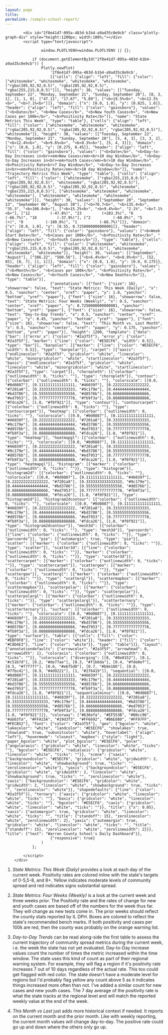 ```yaml
---
layout: page
title:
permalink: /sample-school-report/
---
```

<script src="https://cdn.plot.ly/plotly-latest.min.js"></script>

<div>
        

            <div id="2f8e41d7-095a-483d-b1b4-a9ad35c0e9cb" class="plotly-graph-div" style="height:1200px; width:100%;"></div>
            <script type="text/javascript">

                    window.PLOTLYENV=window.PLOTLYENV || {};

                if (document.getElementById("2f8e41d7-095a-483d-b1b4-a9ad35c0e9cb")) {
                    Plotly.newPlot(
                        '2f8e41d7-095a-483d-b1b4-a9ad35c0e9cb',
                        [{"cells": {"align": "left", "fill": {"color": ["whitesmoke", "whitesmoke", "whitesmoke", "whitesmoke", ["rgba(205,92,92,0.5)", "rgba(205,92,92,0.5)", "rgba(255,215,0,0.5)"]]}, "height": 30, "values": [["Tuesday, September 22", "Monday, September 21", "Sunday, September 20"], [8, 3, 1], [1, 1, 0], ["47.11", "17.67", "5.89"], ["<b>19.5%<b>", "<b>12.5%<b>", "<b>7.1%<b>"]]}, "domain": {"x": [0.0, 1.0], "y": [0.825, 1.0]}, "header": {"align": "left", "fill": {"color": "gainsboro"}, "values": ["<b>Date</b>", "<b>New Cases</b>", "<b>New Youth Cases<b>", "<b>New Cases per 100k</b>", "<b>Positivity Rate</b>"]}, "name": "State Metrics This Week", "type": "table"}, {"cells": {"align": "left", "fill": {"color": ["whitesmoke", "whitesmoke", "whitesmoke", ["rgba(205,92,92,0.5)", "rgba(205,92,92,0.5)", "rgba(205,92,92,0.5)"], "whitesmoke"]}, "height": 30, "values": [["Tuesday, September 22", "Monday, September 21", "Sunday, September 20"], [5, 4, 3], [3, 3, 2], ["<b>12.4%<b>", "<b>9.6%<b>", "<b>8.3%<b>"], [5, 4, 3]]}, "domain": {"x": [0.0, 1.0], "y": [0.275, 0.45]}, "header": {"align": "left", "fill": {"color": "gainsboro"}, "values": ["<b>Date</b>", "<b>Day-to-Day Increases in<br><em>New Cases</em><br>10 day Window</b>", "<b>Day-to-Day Increases in<br><em>Youth Cases</em><br>10 day Window</b>", "<b>Positivity Rate<br>7 Day Window</b>", "<b>Day-to-Day Increases in<br><em>Positivity Rate</em><br>10 day Window</b>"]}, "name": "Trajectory Metrics This Week", "type": "table"}, {"cells": {"align": "left", "fill": {"color": ["whitesmoke", ["rgba(255,215,0,0.5)", "rgba(205,92,92,0.5)", "whitesmoke", "rgba(205,92,92,0.5)"], ["rgba(205,92,92,0.5)", "rgba(205,92,92,0.5)", "whitesmoke", "rgba(255,215,0,0.5)"], ["whitesmoke", "whitesmoke", "whitesmoke", "whitesmoke"], ["whitesmoke", "whitesmoke", "whitesmoke", "whitesmoke"]]}, "height": 30, "values": [["September 20", "September 13", "September 06", "August 30"], ["<b>70.7<b>", "<b>135.4<b>", "35.3", "<b>106.0<b>"], ["<b>15.2%<b>", "<b>9.4%<b>", "2.1%", "<b>7.1%<b>"], ["12         (-47.8%)", "23         (+283.3%)", "6          (-66.7%)", "18         (-37.9%)"], ["2          (-60.0%)", "5          (+)", "0          (-100.0%)", "1          (-66.7%)"]]}, "domain": {"x": [0.0, 1.0], "y": [0.55, 0.7250000000000001]}, "header": {"align": "left", "fill": {"color": "gainsboro"}, "values": ["<b>Week Start Date</b>", "<b>Cases per 100k</b>", "<b>Positivity Rate</b>", "<b>New Cases</b>", "<b>Youth Cases</b>"]}, "type": "table"}, {"cells": {"align": "left", "fill": {"color": ["whitesmoke", "whitesmoke", ["rgba(255,215,0,0.5)", "rgba(205,92,92,0.5)"], "whitesmoke", "whitesmoke", "whitesmoke"]}, "height": 30, "values": [["September", "August"], ["306.22", "500.56"], ["<b>6.4%<b>", "<b>8.9%<b>"], [52, 85], [8, 7], [1, 1]]}, "domain": {"x": [0.0, 1.0], "y": [0.0, 0.175]}, "header": {"align": "left", "fill": {"color": "gainsboro"}, "values": ["<b>Month</b>", "<b>Cases per 100k</b>", "<b>Positivity Rate</b>", "<b>New Cases</b>", "<b>Youth Cases</b>", "<b>New Deaths</b>"]}, "type": "table"}],
                        {"annotations": [{"font": {"size": 16}, "showarrow": false, "text": "State Metrics: This Week (Daily)", "x": 0.5, "xanchor": "center", "xref": "paper", "y": 1.0, "yanchor": "bottom", "yref": "paper"}, {"font": {"size": 16}, "showarrow": false, "text": "State Metrics: Four Weeks (Weekly)", "x": 0.5, "xanchor": "center", "xref": "paper", "y": 0.7250000000000001, "yanchor": "bottom", "yref": "paper"}, {"font": {"size": 16}, "showarrow": false, "text": "Day-to-Day Trends", "x": 0.5, "xanchor": "center", "xref": "paper", "y": 0.45, "yanchor": "bottom", "yref": "paper"}, {"font": {"size": 16}, "showarrow": false, "text": "This Month vs. Last Month", "x": 0.5, "xanchor": "center", "xref": "paper", "y": 0.175, "yanchor": "bottom", "yref": "paper"}], "height": 1200, "template": {"data": {"bar": [{"error_x": {"color": "#2a3f5f"}, "error_y": {"color": "#2a3f5f"}, "marker": {"line": {"color": "#E5ECF6", "width": 0.5}}, "type": "bar"}], "barpolar": [{"marker": {"line": {"color": "#E5ECF6", "width": 0.5}}, "type": "barpolar"}], "carpet": [{"aaxis": {"endlinecolor": "#2a3f5f", "gridcolor": "white", "linecolor": "white", "minorgridcolor": "white", "startlinecolor": "#2a3f5f"}, "baxis": {"endlinecolor": "#2a3f5f", "gridcolor": "white", "linecolor": "white", "minorgridcolor": "white", "startlinecolor": "#2a3f5f"}, "type": "carpet"}], "choropleth": [{"colorbar": {"outlinewidth": 0, "ticks": ""}, "type": "choropleth"}], "contour": [{"colorbar": {"outlinewidth": 0, "ticks": ""}, "colorscale": [[0.0, "#0d0887"], [0.1111111111111111, "#46039f"], [0.2222222222222222, "#7201a8"], [0.3333333333333333, "#9c179e"], [0.4444444444444444, "#bd3786"], [0.5555555555555556, "#d8576b"], [0.6666666666666666, "#ed7953"], [0.7777777777777778, "#fb9f3a"], [0.8888888888888888, "#fdca26"], [1.0, "#f0f921"]], "type": "contour"}], "contourcarpet": [{"colorbar": {"outlinewidth": 0, "ticks": ""}, "type": "contourcarpet"}], "heatmap": [{"colorbar": {"outlinewidth": 0, "ticks": ""}, "colorscale": [[0.0, "#0d0887"], [0.1111111111111111, "#46039f"], [0.2222222222222222, "#7201a8"], [0.3333333333333333, "#9c179e"], [0.4444444444444444, "#bd3786"], [0.5555555555555556, "#d8576b"], [0.6666666666666666, "#ed7953"], [0.7777777777777778, "#fb9f3a"], [0.8888888888888888, "#fdca26"], [1.0, "#f0f921"]], "type": "heatmap"}], "heatmapgl": [{"colorbar": {"outlinewidth": 0, "ticks": ""}, "colorscale": [[0.0, "#0d0887"], [0.1111111111111111, "#46039f"], [0.2222222222222222, "#7201a8"], [0.3333333333333333, "#9c179e"], [0.4444444444444444, "#bd3786"], [0.5555555555555556, "#d8576b"], [0.6666666666666666, "#ed7953"], [0.7777777777777778, "#fb9f3a"], [0.8888888888888888, "#fdca26"], [1.0, "#f0f921"]], "type": "heatmapgl"}], "histogram": [{"marker": {"colorbar": {"outlinewidth": 0, "ticks": ""}}, "type": "histogram"}], "histogram2d": [{"colorbar": {"outlinewidth": 0, "ticks": ""}, "colorscale": [[0.0, "#0d0887"], [0.1111111111111111, "#46039f"], [0.2222222222222222, "#7201a8"], [0.3333333333333333, "#9c179e"], [0.4444444444444444, "#bd3786"], [0.5555555555555556, "#d8576b"], [0.6666666666666666, "#ed7953"], [0.7777777777777778, "#fb9f3a"], [0.8888888888888888, "#fdca26"], [1.0, "#f0f921"]], "type": "histogram2d"}], "histogram2dcontour": [{"colorbar": {"outlinewidth": 0, "ticks": ""}, "colorscale": [[0.0, "#0d0887"], [0.1111111111111111, "#46039f"], [0.2222222222222222, "#7201a8"], [0.3333333333333333, "#9c179e"], [0.4444444444444444, "#bd3786"], [0.5555555555555556, "#d8576b"], [0.6666666666666666, "#ed7953"], [0.7777777777777778, "#fb9f3a"], [0.8888888888888888, "#fdca26"], [1.0, "#f0f921"]], "type": "histogram2dcontour"}], "mesh3d": [{"colorbar": {"outlinewidth": 0, "ticks": ""}, "type": "mesh3d"}], "parcoords": [{"line": {"colorbar": {"outlinewidth": 0, "ticks": ""}}, "type": "parcoords"}], "pie": [{"automargin": true, "type": "pie"}], "scatter": [{"marker": {"colorbar": {"outlinewidth": 0, "ticks": ""}}, "type": "scatter"}], "scatter3d": [{"line": {"colorbar": {"outlinewidth": 0, "ticks": ""}}, "marker": {"colorbar": {"outlinewidth": 0, "ticks": ""}}, "type": "scatter3d"}], "scattercarpet": [{"marker": {"colorbar": {"outlinewidth": 0, "ticks": ""}}, "type": "scattercarpet"}], "scattergeo": [{"marker": {"colorbar": {"outlinewidth": 0, "ticks": ""}}, "type": "scattergeo"}], "scattergl": [{"marker": {"colorbar": {"outlinewidth": 0, "ticks": ""}}, "type": "scattergl"}], "scattermapbox": [{"marker": {"colorbar": {"outlinewidth": 0, "ticks": ""}}, "type": "scattermapbox"}], "scatterpolar": [{"marker": {"colorbar": {"outlinewidth": 0, "ticks": ""}}, "type": "scatterpolar"}], "scatterpolargl": [{"marker": {"colorbar": {"outlinewidth": 0, "ticks": ""}}, "type": "scatterpolargl"}], "scatterternary": [{"marker": {"colorbar": {"outlinewidth": 0, "ticks": ""}}, "type": "scatterternary"}], "surface": [{"colorbar": {"outlinewidth": 0, "ticks": ""}, "colorscale": [[0.0, "#0d0887"], [0.1111111111111111, "#46039f"], [0.2222222222222222, "#7201a8"], [0.3333333333333333, "#9c179e"], [0.4444444444444444, "#bd3786"], [0.5555555555555556, "#d8576b"], [0.6666666666666666, "#ed7953"], [0.7777777777777778, "#fb9f3a"], [0.8888888888888888, "#fdca26"], [1.0, "#f0f921"]], "type": "surface"}], "table": [{"cells": {"fill": {"color": "#EBF0F8"}, "line": {"color": "white"}}, "header": {"fill": {"color": "#C8D4E3"}, "line": {"color": "white"}}, "type": "table"}]}, "layout": {"annotationdefaults": {"arrowcolor": "#2a3f5f", "arrowhead": 0, "arrowwidth": 1}, "coloraxis": {"colorbar": {"outlinewidth": 0, "ticks": ""}}, "colorscale": {"diverging": [[0, "#8e0152"], [0.1, "#c51b7d"], [0.2, "#de77ae"], [0.3, "#f1b6da"], [0.4, "#fde0ef"], [0.5, "#f7f7f7"], [0.6, "#e6f5d0"], [0.7, "#b8e186"], [0.8, "#7fbc41"], [0.9, "#4d9221"], [1, "#276419"]], "sequential": [[0.0, "#0d0887"], [0.1111111111111111, "#46039f"], [0.2222222222222222, "#7201a8"], [0.3333333333333333, "#9c179e"], [0.4444444444444444, "#bd3786"], [0.5555555555555556, "#d8576b"], [0.6666666666666666, "#ed7953"], [0.7777777777777778, "#fb9f3a"], [0.8888888888888888, "#fdca26"], [1.0, "#f0f921"]], "sequentialminus": [[0.0, "#0d0887"], [0.1111111111111111, "#46039f"], [0.2222222222222222, "#7201a8"], [0.3333333333333333, "#9c179e"], [0.4444444444444444, "#bd3786"], [0.5555555555555556, "#d8576b"], [0.6666666666666666, "#ed7953"], [0.7777777777777778, "#fb9f3a"], [0.8888888888888888, "#fdca26"], [1.0, "#f0f921"]]}, "colorway": ["#636efa", "#EF553B", "#00cc96", "#ab63fa", "#FFA15A", "#19d3f3", "#FF6692", "#B6E880", "#FF97FF", "#FECB52"], "font": {"color": "#2a3f5f"}, "geo": {"bgcolor": "white", "lakecolor": "white", "landcolor": "#E5ECF6", "showlakes": true, "showland": true, "subunitcolor": "white"}, "hoverlabel": {"align": "left"}, "hovermode": "closest", "mapbox": {"style": "light"}, "paper_bgcolor": "white", "plot_bgcolor": "#E5ECF6", "polar": {"angularaxis": {"gridcolor": "white", "linecolor": "white", "ticks": ""}, "bgcolor": "#E5ECF6", "radialaxis": {"gridcolor": "white", "linecolor": "white", "ticks": ""}}, "scene": {"xaxis": {"backgroundcolor": "#E5ECF6", "gridcolor": "white", "gridwidth": 2, "linecolor": "white", "showbackground": true, "ticks": "", "zerolinecolor": "white"}, "yaxis": {"backgroundcolor": "#E5ECF6", "gridcolor": "white", "gridwidth": 2, "linecolor": "white", "showbackground": true, "ticks": "", "zerolinecolor": "white"}, "zaxis": {"backgroundcolor": "#E5ECF6", "gridcolor": "white", "gridwidth": 2, "linecolor": "white", "showbackground": true, "ticks": "", "zerolinecolor": "white"}}, "shapedefaults": {"line": {"color": "#2a3f5f"}}, "ternary": {"aaxis": {"gridcolor": "white", "linecolor": "white", "ticks": ""}, "baxis": {"gridcolor": "white", "linecolor": "white", "ticks": ""}, "bgcolor": "#E5ECF6", "caxis": {"gridcolor": "white", "linecolor": "white", "ticks": ""}}, "title": {"x": 0.05}, "xaxis": {"automargin": true, "gridcolor": "white", "linecolor": "white", "ticks": "", "title": {"standoff": 15}, "zerolinecolor": "white", "zerolinewidth": 2}, "yaxis": {"automargin": true, "gridcolor": "white", "linecolor": "white", "ticks": "", "title": {"standoff": 15}, "zerolinecolor": "white", "zerolinewidth": 2}}}, "title": {"text": "Warren County School's Daily Dashboard"}},
                        {"responsive": true}
                    )
                };

            </script>
        </div>



1. *State Metrics: This Week (Daily)* provides a look at each day of the
current week. Positivity rates are colored inline with the state's targets
of 0-5,5-8, and 8+. Yellow indicates moderate levels of community spread and
red indicates signs substantial spread.

2. *State Metrics: Four Weeks (Weekly)* is a look at the current week and
three weeks prior. The Positivity rate and the rates of change for
new and youth cases are based off of the numbers for the week thus far. They will change as new tests come in. The prior weeks should reflect the county stats reported by IL DPH. Boxes are colored to reflect the state's recommended bench marks. If both positivity and cases per 100k are red, then the county was
probably on the orange warning list.

3. *Day-to-Day Trends* can be read along-side the first table to assess the current trajectory of community spread metrics during the current week, i.e. the week the state has not yet evaluated. Day-to-Day increase values count the number of times the metric increased within the time window. The state uses
this kind of count as part of their regional warning system. For example, they will flag a region if it's positivity rate increases 7 out of 10 days regardless of the actual rate. This too could get flagged with red color. The state doesn't have a moderate level for regions but I'd probably flag yellow any count above 5 as it indicates things increased more often than not. I've added a similar count for new cases and new youth cases. The 7 day average of the positivity rate is what the state tracks at the regional level and will match the reported weekly value at the end of the week.  

4. *This Month vs Last* just adds more historical context if needed. It reports on the current month and the prior month. Like with weekly reporting, the current month values will change day-to-day. The positive rate could go up and down where the others only go up.

